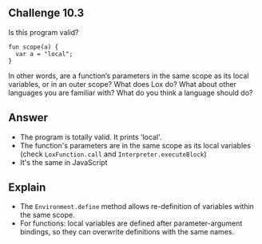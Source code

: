 ## Challenge 10.3

Is this program valid?

```
fun scope(a) {
  var a = "local";
}
```

In other words, are a function’s parameters in the same scope as its local variables, or in an outer scope? What does Lox do? What about other languages you are familiar with? What do you think a language should do?

## Answer

- The program is totally valid. It prints 'local'.
- The function's parameters are in the same scope as its local variables (check `LoxFunction.call` and `Interpreter.executeBlock`)
- It's the same in JavaScript

## Explain

- The `Environment.define` method allows re-definition of variables within the same scope.
- For functions: local variables are defined after parameter-argument bindings, so they can overwrite definitions with the same names.
